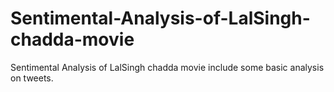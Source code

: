 # Sentimental-Analysis-of-LalSingh-chadda-movie
Sentimental Analysis of LalSingh chadda movie include some basic analysis on tweets.
